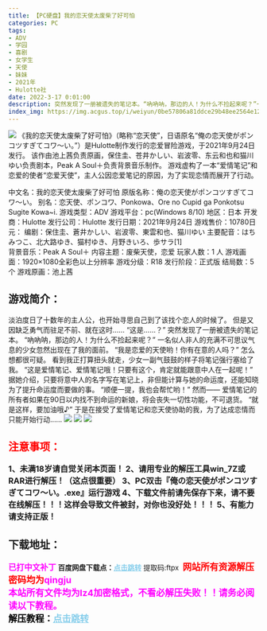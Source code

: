 ```yaml
---
title: 【PC硬盘】我的恋天使太废柴了好可怕
categories: PC
tags:
- ADV
- 学园
- 喜剧
- 女学生
- 天使
- 妹妹
- 2021年
- Hulotte社
date: 2022-3-17 0:01:00
description: 突然发现了一册被遗失的笔记本。“吶吶呐，那边的人！为什么不捡起来呢？”一名似人非人的充满不可思议气息的少女忽然出现在了我的面前。“我是恋爱的天使哟！你有在意的人吗？”
index_img: https://img.acgus.top/i/weiyun/0be57806a81ddce29b48ee2564e1273e43dae231371b7395055c7b45dd5acf92937a47f5b018256482a652723d84f8ad.webp
---
```

![](https://img.acgus.top/i/weiyun/0be57806a81ddce29b48ee2564e1273e43dae231371b7395055c7b45dd5acf92937a47f5b018256482a652723d84f8ad.webp)
《我的恋天使太废柴了好可怕》（略称“恋天使”，日语原名“俺の恋天使がポンコツすぎてコワ～い。”）是Hulotte制作发行的恋爱冒险游戏，于2021年9月24日发行。
该作由池上茜负责原画，保住圭、苍井かしい、岩波零、东云和也和猫川ゆい负责剧本，Peak A Soul＋负责背景音乐制作。
游戏虚构了一本“爱情笔记”和恋爱的使者“恋爱天使”，主人公因恋爱笔记的原因，为了实现恋情而展开了行动。

中文名：我的恋天使太废柴了好可怕
原版名称：俺の恋天使がポンコツすぎてコワ～い。
别名：恋天使、ポンコワ、Ponkowa、Ore no Cupid ga Ponkotsu Sugite Kowa~i.
游戏类型：ADV
游戏平台：pc(Windows 8/10)
地区：日本
开发商：Hulotte
发行公司：Hulotte
发行日期：2021年9月24日
游戏售价：10780日元：
编剧：保住圭、蒼井かしい、岩波零、東雲和也、猫川ゆい
主要配音：はちみつこ、北大路ゆき、猫村ゆき、月野きいろ、歩サラ[1]  
背景音乐：Peak A Soul＋
内容主题：废柴天使，恋爱
玩家人数：1 人
游戏画面：1920×1080全彩色以上分辨率
游戏分级：R18
发行阶段：正式版
结局数：5 个
游戏原画：池上茜

## 游戏简介：
淡泊度日了十数年的主人公，也开始寻思自己到了该找个恋人的时候了。
但是又因缺乏勇气而驻足不前、就在这时……
“这是……？”
突然发现了一册被遗失的笔记本。
“吶吶呐，那边的人！为什么不捡起来呢？”
一名似人非人的充满不可思议气息的少女忽然出现在了我的面前。
“我是恋爱的天使哟！你有在意的人吗？”
怎么想都很可疑。
看到我正打算扭头就走，少女一副气鼓鼓的样子将笔记强行塞给了我。
“这是爱情笔记、爱情笔记哦！只要有这个，肯定就能跟意中人在一起呢！”
据她介绍，只要将意中人的名字写在笔记上，非但能计算与她的命运度，还能知晓为了提升命运度而要做的事。
“顺便一提，我也会帮忙哟！”
然而——
爱情笔记的所有者如果在90日以内找不到命运的新娘，将会丧失一切性功能，不可退货。
“就是这样，要加油哦♪”
于是在接受了爱情笔记和恋天使协助的我，为了达成恋情而只能开始行动……
![](https://img.acgus.top/i/weiyun/2a7336b3ce63afd1c103b052460bfb5bde6622d4e2e2047d62d6c38426ee9068be2a43a535895a9aef9c18c014189b6e.webp)
![](https://img.acgus.top/i/weiyun/82d6476cf3f0f1a1469344d82f24e204b38cd78ac170b05e8d30ca1994a1175d9344fc9c28efb183c94e8a2d05906448.webp)
![](https://img.acgus.top/i/weiyun/1d883d14a6cf2de2fe494c75aa15a78e35f0d108015f2197813c1605e45ded06c7ef98eadae2d6a267a739c94596ce31.webp)




## <font color=#FF0000 >注意事项：</font>
<font size=3><b>1、未满18岁请自觉关闭本页面！
2、请用专业的解压工具win_7Z或RAR进行解压！（这点很重要）
3、PC双击『俺の恋天使がポンコツすぎてコワ～い。.exe』运行游戏
4、下载文件前请先保存下来，请不要在线解压！！！这样会导致文件被封，对你也没好处！！！
5、有能力请支持正版！</b></font>

## 下载地址：
<font color=#FF00FF size=3><b>已打中文补丁</b></font>
<b>百度网盘下载点：</b><a href="https://pan.baidu.com/s/1jL0BZFZqYFMbMFAnBbAMzw?pwd=ftpx" style="color: #87CEEB;"><b>点击跳转</b></a> 提取码:ftpx
<a style="padding: 0" href="https://post.qingju.org/AD/"><img style="max-width:100%" src="https://img.acgus.top/i/2024/07/478f689b8021d8d499ab43d21acf137a.gif" alt=""></a>
<b><font color=#FF0000 size=4>网站所有资源解压密码均为</b></font><b><font color=#FF00FF size=4>qingju</font><font color=#FF0000 ></font></b><br><b><font color=#FF00FF size=4>本站所有文件均为lz4加密格式，不看必解压失败！！请务必阅读以下教程。</b></font><br><b><font color=#000 size=4>解压教程：</b><a href="https://post.qingju.org/tutorial/000/" style="color: #87CEEB;"><b>点击跳转</b></a>